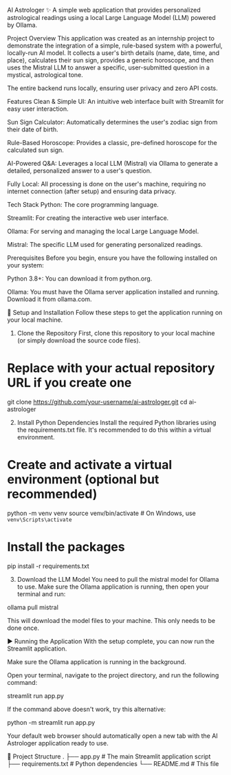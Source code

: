 AI Astrologer ✨
A simple web application that provides personalized astrological readings using a local Large Language Model (LLM) powered by Ollama.

Project Overview
This application was created as an internship project to demonstrate the integration of a simple, rule-based system with a powerful, locally-run AI model. It collects a user's birth details (name, date, time, and place), calculates their sun sign, provides a generic horoscope, and then uses the Mistral LLM to answer a specific, user-submitted question in a mystical, astrological tone.

The entire backend runs locally, ensuring user privacy and zero API costs.

Features
Clean & Simple UI: An intuitive web interface built with Streamlit for easy user interaction.

Sun Sign Calculator: Automatically determines the user's zodiac sign from their date of birth.

Rule-Based Horoscope: Provides a classic, pre-defined horoscope for the calculated sun sign.

AI-Powered Q&A: Leverages a local LLM (Mistral) via Ollama to generate a detailed, personalized answer to a user's question.

Fully Local: All processing is done on the user's machine, requiring no internet connection (after setup) and ensuring data privacy.

Tech Stack
Python: The core programming language.

Streamlit: For creating the interactive web user interface.

Ollama: For serving and managing the local Large Language Model.

Mistral: The specific LLM used for generating personalized readings.

Prerequisites
Before you begin, ensure you have the following installed on your system:

Python 3.8+: You can download it from python.org.

Ollama: You must have the Ollama server application installed and running. Download it from ollama.com.

🚀 Setup and Installation
Follow these steps to get the application running on your local machine.

1. Clone the Repository
First, clone this repository to your local machine (or simply download the source code files).

# Replace with your actual repository URL if you create one
git clone https://github.com/your-username/ai-astrologer.git
cd ai-astrologer

2. Install Python Dependencies
Install the required Python libraries using the requirements.txt file. It's recommended to do this within a virtual environment.

# Create and activate a virtual environment (optional but recommended)
python -m venv venv
source venv/bin/activate  # On Windows, use `venv\Scripts\activate`

# Install the packages
pip install -r requirements.txt

3. Download the LLM Model
You need to pull the mistral model for Ollama to use. Make sure the Ollama application is running, then open your terminal and run:

ollama pull mistral

This will download the model files to your machine. This only needs to be done once.

▶️ Running the Application
With the setup complete, you can now run the Streamlit application.

Make sure the Ollama application is running in the background.

Open your terminal, navigate to the project directory, and run the following command:

streamlit run app.py

If the command above doesn't work, try this alternative:

python -m streamlit run app.py

Your default web browser should automatically open a new tab with the AI Astrologer application ready to use.

📂 Project Structure
.
├── app.py              # The main Streamlit application script
├── requirements.txt      # Python dependencies
└── README.md           # This file
